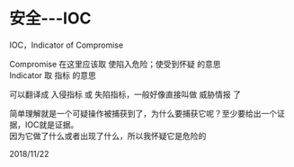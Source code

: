 # 安全---IOC

IOC，Indicator of Compromise  

Compromise 在这里应该取 使陷入危险；使受到怀疑 的意思  
Indicator 取 指标 的意思  

可以翻译成 入侵指标 或 失陷指标，一般好像直接叫做 威胁情报 了  

简单理解就是一个可疑操作被捕获到了，为什么要捕获它呢？至少要给出一个证据，IOC就是证据。  
因为它做了什么或者出现了什么，所以我怀疑它是危险的  


2018/11/22  
